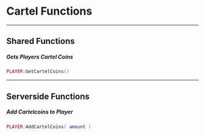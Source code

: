 # Cartel Functions

------------

## Shared Functions

##### Gets Players Cartel Coins

```lua
PLAYER:GetCartelCoins()
```

------------

## Serverside Functions

##### Add Cartelcoins to Player

```lua
PLAYER:AddCartelCoins( amount )
```
